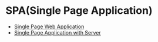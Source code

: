 # SPA(Single Page Application)

- [Single Page Web Application](./spwa/README.md)
- [Single Page Application with Server](./spa-server/README.md)